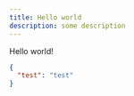 ```yaml
---
title: Hello world
description: some description
---
```


Hello world!

```json title="test"
{
  "test": "test"
}
```
